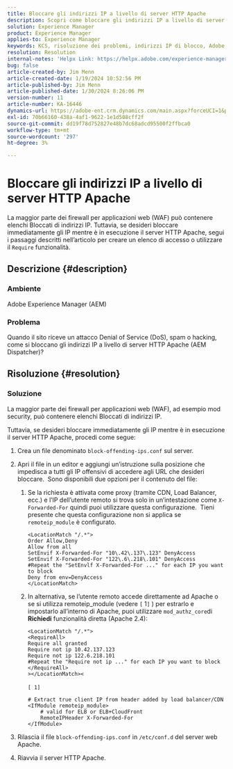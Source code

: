 ```yaml
---
title: Bloccare gli indirizzi IP a livello di server HTTP Apache
description: Scopri come bloccare gli indirizzi IP a livello di server HTTP Apache.
solution: Experience Manager
product: Experience Manager
applies-to: Experience Manager
keywords: KCS, risoluzione dei problemi, indirizzi IP di blocco, Adobe Experience Manager, AEM, livello server HTTP Apache, attacco DoS, WAF, Firewall applicazione Web, Dispatcher AEM, funzione Obbligatoria
resolution: Resolution
internal-notes: 'Helpx Link: https://helpx.adobe.com/experience-manager/kb/block-ips-apache-http-server.html#remoteip_module'
bug: false
article-created-by: Jim Menn
article-created-date: 1/19/2024 10:52:56 PM
article-published-by: Jim Menn
article-published-date: 1/30/2024 8:26:06 PM
version-number: 11
article-number: KA-16446
dynamics-url: https://adobe-ent.crm.dynamics.com/main.aspx?forceUCI=1&pagetype=entityrecord&etn=knowledgearticle&id=d68cc17a-1db7-ee11-a569-6045bd006268
exl-id: 70b66160-438a-4af1-9622-1e1d508cff2f
source-git-commit: dd19f78d752827e48b7dc68adcd95500f2ffbca0
workflow-type: tm+mt
source-wordcount: '297'
ht-degree: 3%

---
```


# Bloccare gli indirizzi IP a livello di server HTTP Apache


La maggior parte dei firewall per applicazioni web (WAF) può contenere elenchi Bloccati di indirizzi IP. Tuttavia, se desideri bloccare immediatamente gli IP mentre è in esecuzione il server HTTP Apache, segui i passaggi descritti nell’articolo per creare un elenco di accesso o utilizzare il `Require` funzionalità.

## Descrizione {#description}


### Ambiente

Adobe Experience Manager (AEM)

### Problema

Quando il sito riceve un attacco Denial of Service (DoS), spam o hacking, come si bloccano gli indirizzi IP a livello di server HTTP Apache (AEM Dispatcher)?


## Risoluzione {#resolution}


### Soluzione

La maggior parte dei firewall per applicazioni web (WAF), ad esempio mod security, può contenere elenchi Bloccati di indirizzi IP.

Tuttavia, se desideri bloccare immediatamente gli IP mentre è in esecuzione il server HTTP Apache, procedi come segue:

1. Crea un file denominato `block-offending-ips.conf` sul server.
2. Apri il file in un editor e aggiungi un’istruzione sulla posizione che impedisca a tutti gli IP offensivi di accedere agli URL che desideri bloccare.  Sono disponibili due opzioni per il contenuto del file:

   1. Se la richiesta è attivata come proxy (tramite CDN, Load Balancer, ecc.) e l’IP dell’utente remoto si trova solo in un’intestazione come `X-Forwarded-For` quindi puoi utilizzare questa configurazione.  Tieni presente che questa configurazione non si applica se `remoteip_module` è configurato. 

      ```
      <LocationMatch "/.*">
      Order Allow,Deny
      Allow from all
      SetEnvif X-Forwarded-For "10\.42\.137\.123" DenyAccess
      SetEnvif X-Forwarded-For "122\.6\.218\.101" DenyAccess
      #Repeat the "SetEnvlf X-Forwarded-For ..." for each IP you want to block
      Deny from env=DenyAccess
      </LocationMatch>
      ```


   2. In alternativa, se l’utente remoto accede direttamente ad Apache o se si utilizza remoteip_module (vedere `[` 1`]` ) per estrarlo e impostarlo all’interno di Apache, puoi utilizzare `mod_authz_core`di <b>Richiedi</b> funzionalità diretta (Apache 2.4):

      ```
      <LocationMatch "/.*">
      <RequireAll>
      Require all granted
      Require not ip 10.42.137.123
      Require not ip 122.6.218.101
      #Repeat the "Require not ip ..." for each IP you want to block
      </RequireAll>
      ></LocationMatch><
      ```



      `[ 1]`
 <br>

      ```
      # Extract true client IP from header added by load balancer/CDN
      <IfModule remoteip_module>
          # valid for ELB or ELB+CloudFront
          RemoteIPHeader X-Forwarded-For
      </IfModule>
      ```


3. Rilascia il file `block-offending-ips.conf` in `/etc/conf.d` del server web Apache.
4. Riavvia il server HTTP Apache.
